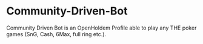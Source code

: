 # Community-Driven-Bot
Community Driven Bot is an OpenHoldem Profile able to play any THE poker games (SnG, Cash, 6Max, full ring etc.).
